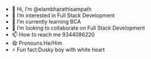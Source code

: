 - 👋 Hi, I’m @elambharathisampath
- 👀 I’m interested in Full Stack Development 
- 🌱 I’m currently learning BCA
- 💞️ I’m looking to collaborate on Full Stack Development 
- 📫 How to reach me 9344086220
- 😄 Pronouns:He/Him
- ⚡ Fun fact:Dusky boy with white heart

<!---
elambharathisampath/elambharathisampath is a ✨ special ✨ repository because its `README.md` (this file) appears on your GitHub profile.
You can click the Preview link to take a look at your changes.
--->
